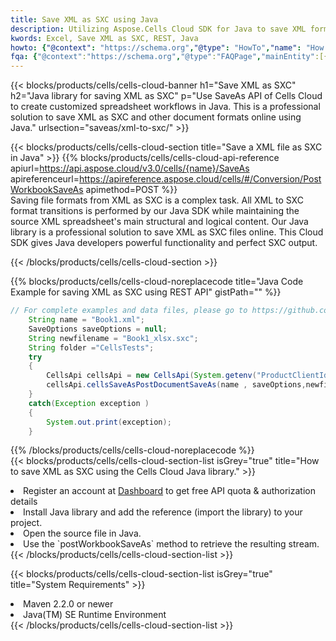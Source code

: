 ```yaml
---
title: Save XML as SXC using Java 
description: Utilizing Aspose.Cells Cloud SDK for Java to save XML format file as SXC format file. 
kwords: Excel, Save XML as SXC, REST, Java
howto: {"@context": "https://schema.org","@type": "HowTo","name": "How to save XML as SXC using the Cells Cloud Java library.","description": "How to save XML as SXC using the Cells Cloud Java library.","image": {"@type": "ImageObject"},"url": "/java/saveas/xml-to-sxc/","step": [{ "@type": "HowToStep","name": "How to save XML as SXC using the Cells Cloud Java library. step 1", "image": {"@type": "ImageObject",},"url": "/java/saveas/xml-to-sxc/","text": "Register an account at <a href='https://dashboard.aspose.cloud/'>Dashboard</a> to get free API quota & authorization details",},{ "@type": "HowToStep","name": "How to save XML as SXC using the Cells Cloud Java library. step 1", "image": {"@type": "ImageObject",},"url": "/java/saveas/xml-to-sxc/","text": "Install Java library and add the reference (import the library) to your project.",},{ "@type": "HowToStep","name": "How to save XML as SXC using the Cells Cloud Java library. step 1", "image": {"@type": "ImageObject",},"url": "/java/saveas/xml-to-sxc/","text": "Open the source file in Java.",},{ "@type": "HowToStep","name": "How to save XML as SXC using the Cells Cloud Java library. step 1", "image": {"@type": "ImageObject",},"url": "/java/saveas/xml-to-sxc/","text": "Use the `postWorkbookSaveAs` method to retrieve the resulting stream.",}, ],"supply": {"@type": "HowToSupply","name": "document"},"tool": [{"@type": "HowToTool","name": "IntelliJ IDEA, Visual Studio Code, Eclipse"},{"@type": "HowToTool","name": "Aspose Cells"}],"totalTime": "PT6M"}
fqa: {"@context":"https://schema.org","@type":"FAQPage","mainEntity":[{"@type":"Question","name":"Why save file as other formats file in C# using REST API?","acceptedAnswer":{"@type":"Answer","text":"Documents are encoded in many ways, and some files may be incompatible with the software you use. To open and read such files, just save them as appropriate file formats.<br/><ol><li>Install .NET SDK and add the reference (import the library) to your project.</li><li>Open the source file in C# using REST API.</li><li>Call the PostWorkbookSaveAsRequest() method, passing an output filename with required extension.</li><li>Get the result of save as a separate file.</li></ol>"}},{"@type":"Question","name":"What file formats can I save as with your C# library?","acceptedAnswer":{"@type":"Answer","text":"We support a variety of file formats for conversion using .NET library, including XLSX, Excel, xls , PDF, CSV, HTML, Markdown, XML, PNG, JPG, TIFF, Json, TXT and many more."}},{"@type":"Question","name":"What is the maximum allowed file size for conversion using this .NET library?","acceptedAnswer":{"@type":"Answer","text":"There are no file size limits for format conversions using .NET library."}}]}
---
```



{{< blocks/products/cells/cells-cloud-banner h1="Save XML as SXC" h2="Java library for saving XML as SXC" p="Use SaveAs API of Cells Cloud to create customized spreadsheet workflows in Java. This is a professional solution to save XML as SXC and other document formats online using Java." urlsection="saveas/xml-to-sxc/" >}}

{{< blocks/products/cells/cells-cloud-section  title="Save a XML file as SXC in Java" >}}
{{% blocks/products/cells/cells-cloud-api-reference  apiurl=https://api.aspose.cloud/v3.0/cells/{name}/SaveAs  apireferenceurl=https://apireference.aspose.cloud/cells/#/Conversion/PostWorkbookSaveAs  apimethod=POST %}}
<br/>
Saving file formats from XML as SXC is a complex task. All XML to SXC format transitions is performed by our Java SDK while maintaining the source XML spreadsheet's main structural and logical content. Our Java library is a professional solution to save XML as SXC files online. This Cloud SDK gives Java developers powerful functionality and perfect SXC output.

{{< /blocks/products/cells/cells-cloud-section >}}

{{% blocks/products/cells/cells-cloud-noreplacecode title="Java Code Example for saving XML as SXC using REST API" gistPath="" %}}
  
```java
// For complete examples and data files, please go to https://github.com/aspose-cells-cloud/aspose-cells-cloud-java/
    String name = "Book1.xml";
    SaveOptions saveOptions = null;
    String newfilename = "Book1_xlsx.sxc";
    String folder ="CellsTests";
    try 
    {
        CellsApi cellsApi = new CellsApi(System.getenv("ProductClientId"), System.getenv("ProductClientSecret"));
        cellsApi.cellsSaveAsPostDocumentSaveAs(name , saveOptions,newfilename,false,false,folder,null,null,null,true);                       
    }
    catch(Exception exception )
    {
        System.out.print(exception);
    }
```
  
{{% /blocks/products/cells/cells-cloud-noreplacecode  %}}
<br/>
{{< blocks/products/cells/cells-cloud-section-list isGrey="true"  title="How to save XML as SXC using the Cells Cloud Java library." >}}
<li>Register an account at <a href="https://dashboard.aspose.cloud/">Dashboard</a> to get free API quota & authorization details</li>
<li>Install Java library and add the reference (import the library) to your project.</li>
<li>Open the source file in Java.</li>
<li>Use the `postWorkbookSaveAs` method to retrieve the resulting stream.</li>
{{< /blocks/products/cells/cells-cloud-section-list >}}

{{< blocks/products/cells/cells-cloud-section-list isGrey="true"  title="System Requirements" >}}
<li>Maven 2.2.0 or newer</li>
<li>Java(TM) SE Runtime Environment</li>
{{< /blocks/products/cells/cells-cloud-section-list >}}
